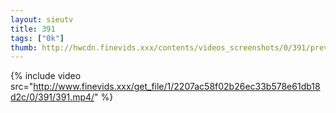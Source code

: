 ```yaml
--- 
layout: sieutv
title: 391
tags: ["0k"]
thumb: http://hwcdn.finevids.xxx/contents/videos_screenshots/0/391/preview.mp4.jpg
---
```

{% include video src="http://www.finevids.xxx/get_file/1/2207ac58f02b26ec33b578e61db18d2c/0/391/391.mp4/" %} 
